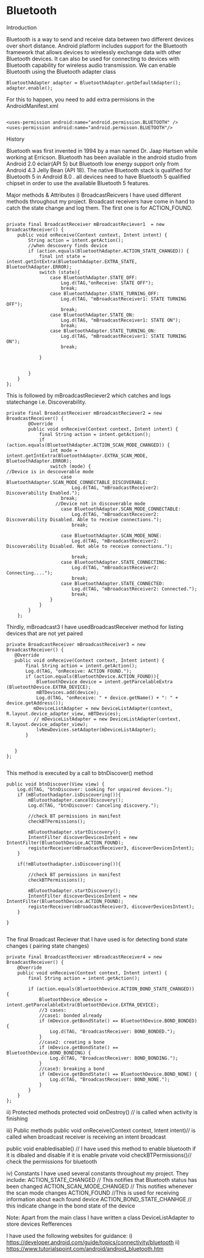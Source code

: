 # Bluetooth

Introduction

Bluetooth is a way to send and receive data between two different devices over short distance. Android platform includes support for the Bluetooth framework that allows devices to wirelessly exchange data with other Bluetooth devices. It can also be used for connecting to devices with Bluetooth capability for wireless audio transmission. We can enable Bluetooth using the Bluetooth adapter class
```
BluetoothAdapter adapter = BluetoothAdapter.getDefaultAdapter();
adapter.enable();

```
For this to happen, you need to add extra permisions in the AndroidManifest.xml
```

<uses-permission android:name="android.permission.BLUETOOTH" />
<uses-permission android:name="android.permisson.BLUETOOTH"/>

``` 
History

Bluetooth was first invented in 1994 by a man named Dr. Jaap Hartsen while working at Erricson.  Bluetooth has been available in the android studio from Android 2.0 éclair(API 5) but Bluetooth low energy support only from Android 4.3 Jelly Bean (API 18). The native Bluetooth stack is qualified for Bluetooth 5 in Android 8.0 . all devices need to have Bluetooth 5 qualified chipset in order to use the available Bluetooth 5 features.


Major methods & Attributes
i)	BroadcastReicvers
I have used different methods throughout my project. Broadcast receivers have come in hand to catch the state change and log them. The first one is for ACTION_FOUND.
```

private final BroadcastReceiver mBroadcastReciever1  = new BroadcastReceiver() {
    public void onReceive(Context context, Intent intent) {
        String action = intent.getAction();
        //when descovery finds device
        if (action.equals(BluetoothAdapter.ACTION_STATE_CHANGED)) {
            final int state = intent.getIntExtra(BluetoothAdapter.EXTRA_STATE, BluetoothAdapter.ERROR);
            switch (state){
                case BluetoothAdapter.STATE_OFF:
                    Log.d(TAG,"onReceive: STATE OFF");
                    break;
                case BluetoothAdapter.STATE_TURNING_OFF:
                    Log.d(TAG, "mBroadcastReceiver1: STATE TURNING OFF");
                    break;
                case BluetoothAdapter.STATE_ON:
                    Log.d(TAG, "mBroadcastReceiver1: STATE ON");
                    break;
                case BluetoothAdapter.STATE_TURNING_ON:
                    Log.d(TAG, "mBroadcastReceiver1: STATE TURNING ON");
                    break;

            }


        }
    }
};

``` 
This is followed by mBroadcastReciever2 which catches and logs statechange i.e. Discoverability.
```
private final BroadcastReceiver mBroadcastReciever2 = new BroadcastReceiver() {
        @Override
        public void onReceive(Context context, Intent intent) {
            final String action = intent.getAction();
            if (action.equals(BluetoothAdapter.ACTION_SCAN_MODE_CHANGED)) {
                int mode = intent.getIntExtra(BluetoothAdapter.EXTRA_SCAN_MODE, BluetoothAdapter.ERROR);
                switch (mode) {
//Device is in descoverable mode
                    case BluetoothAdapter.SCAN_MODE_CONNECTABLE_DISCOVERABLE:
                        Log.d(TAG, "mBroadcastReceiver2: Discoverability Enabled.");
                    break;
                  //Device not in discoverable mode
                    case BluetoothAdapter.SCAN_MODE_CONNECTABLE:
                        Log.d(TAG, "mBroadcastReceiver2: Discoverability Disabled. Able to receive connections.");
                        break;

                    case BluetoothAdapter.SCAN_MODE_NONE:
                        Log.d(TAG, "mBroadcastReceiver2: Discoverability Disabled. Not able to receive connections.");

                        break;
                    case BluetoothAdapter.STATE_CONNECTING:
                        Log.d(TAG, "mBroadcastReceiver2: Connecting....");
                        break;
                    case BluetoothAdapter.STATE_CONNECTED:
                        Log.d(TAG, "mBroadcastReceiver2: Connected.");
                        break;
                }
            }
        }
    };
```

Thirdly, mBroadcast3 I have usedBroadcastReceiver method for listing devices that are not yet paired
 ```
private BroadcastReceiver mBroadcastReceiver3 = new BroadcastReceiver() {
    @Override
    public void onReceive(Context context, Intent intent) {
        final String action = intent.getAction();
        Log.d(TAG, "onReceive: ACTION FOUND.");
        if (action.equals(BluetoothDevice.ACTION_FOUND)){
            BluetoothDevice device = intent.getParcelableExtra (BluetoothDevice.EXTRA_DEVICE);
            mBTDevices.add(device);
            Log.d(TAG, "onReceive: " + device.getName() + ": " + device.getAddress());
           mDeviceListAdapter = new DeviceListAdapter(context, R.layout.device_adapter_view, mBTDevices);
           // mDeviceListAdapter = new DeviceListAdapter(context, R.layout.device_adapter_view);
            lvNewDevices.setAdapter(mDeviceListAdapter);
        }


    }
};


```
This method is executed by a call to btnDiscover() method


```
public void btnDiscover(View view) {
    Log.d(TAG, "btnDiscover: Looking for unpaired devices.");
    if (mBlutoothadapter.isDiscovering()){
        mBlutoothadapter.cancelDiscovery();
        Log.d(TAG, "btnDiscover: Canceling discovery.");

        //check BT permissions in manifest
        checkBTPermissions();

        mBlutoothadapter.startDiscovery();
        IntentFilter discoverDevicesIntent = new IntentFilter(BluetoothDevice.ACTION_FOUND);
        registerReceiver(mBroadcastReceiver3, discoverDevicesIntent);
    }

    if(!mBlutoothadapter.isDiscovering()){

        //check BT permissions in manifest
        checkBTPermissions();

        mBlutoothadapter.startDiscovery();
        IntentFilter discoverDevicesIntent = new IntentFilter(BluetoothDevice.ACTION_FOUND);
        registerReceiver(mBroadcastReceiver3, discoverDevicesIntent);
    }

}


```

The final Broadcast Reciever that I have used is for detecting bond state changes ( pairing state changes)
```
private final BroadcastReceiver mBroadcastReceiver4 = new BroadcastReceiver() {
    @Override
    public void onReceive(Context context, Intent intent) {
        final String action = intent.getAction();

        if (action.equals(BluetoothDevice.ACTION_BOND_STATE_CHANGED)) {
            BluetoothDevice mDevice = intent.getParcelableExtra(BluetoothDevice.EXTRA_DEVICE);
            //3 cases:
            //case1: bonded already
            if (mDevice.getBondState() == BluetoothDevice.BOND_BONDED) {
                Log.d(TAG, "BroadcastReceiver: BOND_BONDED.");
            }
            //case2: creating a bone
            if (mDevice.getBondState() == BluetoothDevice.BOND_BONDING) {
                Log.d(TAG, "BroadcastReceiver: BOND_BONDING.");
            }
            //case3: breaking a bond
            if (mDevice.getBondState() == BluetoothDevice.BOND_NONE) {
                Log.d(TAG, "BroadcastReceiver: BOND_NONE.");
            }
        }
    }
};

```
ii)	Protected methods
protected void onDestroy() //  is called when activity is finishing
 
iii)	Public methods
public void onReceive(Context context, Intent intent)// is called when broadcast receiver is receiving an intent broadcast

public void enabledisable() // I have used this method to enable bluetooth if it is dibaled and disable if it is enable
private void checkBTPermissions()// check the permissions for bluetooth
	


iv)	Constants
I have used several constants throughout my project.  They include: 
ACTION_STATE_CHANGED // This notifies that Bluetooth status has been changed
ACTION_SCAN_MODE_CHANGED // This notifies whenever the scan mode changes
ACTION_FOUND //This is used for receiving information about each found device
ACTION_BOND_STATE_CHANHGE // this indicate change in the bond state of the device


Note: Apart from the main class I have written a class DeviceListAdapter  to store devices
			Refferences

I have used the following websites for guidance:
i)	https://developer.android.com/guide/topics/connectivity/bluetooth
ii)	https://www.tutorialspoint.com/android/android_bluetooth.htm



























